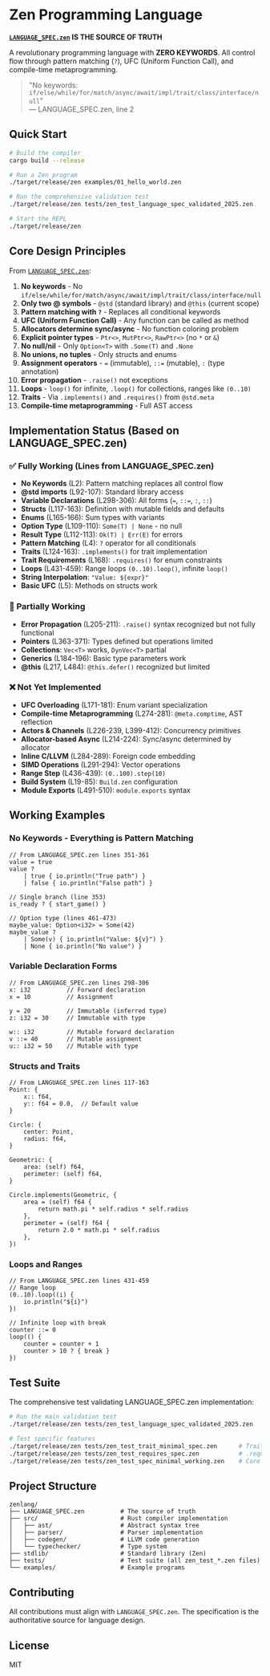 # Zen Programming Language

**[`LANGUAGE_SPEC.zen`](./LANGUAGE_SPEC.zen) IS THE SOURCE OF TRUTH**

A revolutionary programming language with **ZERO KEYWORDS**. All control flow through pattern matching (`?`), UFC (Uniform Function Call), and compile-time metaprogramming.

> "No keywords: `if/else/while/for/match/async/await/impl/trait/class/interface/null`"  
> — LANGUAGE_SPEC.zen, line 2

## Quick Start

```bash
# Build the compiler
cargo build --release

# Run a Zen program
./target/release/zen examples/01_hello_world.zen

# Run the comprehensive validation test
./target/release/zen tests/zen_test_language_spec_validated_2025.zen

# Start the REPL
./target/release/zen
```

## Core Design Principles

From [`LANGUAGE_SPEC.zen`](./LANGUAGE_SPEC.zen):

1. **No keywords** - No `if/else/while/for/match/async/await/impl/trait/class/interface/null`
2. **Only two @ symbols** - `@std` (standard library) and `@this` (current scope)
3. **Pattern matching with `?`** - Replaces all conditional keywords
4. **UFC (Uniform Function Call)** - Any function can be called as method
5. **Allocators determine sync/async** - No function coloring problem
6. **Explicit pointer types** - `Ptr<>`, `MutPtr<>`, `RawPtr<>` (no `*` or `&`)
7. **No null/nil** - Only `Option<T>` with `.Some(T)` and `.None`
8. **No unions, no tuples** - Only structs and enums
9. **Assignment operators** - `=` (immutable), `::=` (mutable), `:` (type annotation)
10. **Error propagation** - `.raise()` not exceptions
11. **Loops** - `loop()` for infinite, `.loop()` for collections, ranges like `(0..10)`
12. **Traits** - Via `.implements()` and `.requires()` from `@std.meta`
13. **Compile-time metaprogramming** - Full AST access

## Implementation Status (Based on LANGUAGE_SPEC.zen)

### ✅ Fully Working (Lines from LANGUAGE_SPEC.zen)

- **No Keywords** (L2): Pattern matching replaces all control flow
- **@std imports** (L92-107): Standard library access
- **Variable Declarations** (L298-306): All forms (`=`, `::=`, `:`, `::`)
- **Structs** (L117-163): Definition with mutable fields and defaults
- **Enums** (L165-166): Sum types with variants
- **Option Type** (L109-110): `Some(T) | None` - no null
- **Result Type** (L112-113): `Ok(T) | Err(E)` for errors
- **Pattern Matching** (L4): `?` operator for all conditionals
- **Traits** (L124-163): `.implements()` for trait implementation
- **Trait Requirements** (L168): `.requires()` for enum constraints
- **Loops** (L431-459): Range loops `(0..10).loop()`, infinite `loop()`
- **String Interpolation**: `"Value: ${expr}"`
- **Basic UFC** (L5): Methods on structs work

### 🚧 Partially Working

- **Error Propagation** (L205-211): `.raise()` syntax recognized but not fully functional
- **Pointers** (L363-371): Types defined but operations limited
- **Collections**: `Vec<T>` works, `DynVec<T>` partial
- **Generics** (L184-196): Basic type parameters work
- **@this** (L217, L484): `@this.defer()` recognized but limited

### ❌ Not Yet Implemented

- **UFC Overloading** (L171-181): Enum variant specialization
- **Compile-time Metaprogramming** (L274-281): `@meta.comptime`, AST reflection
- **Actors & Channels** (L226-239, L399-412): Concurrency primitives
- **Allocator-based Async** (L214-224): Sync/async determined by allocator
- **Inline C/LLVM** (L284-289): Foreign code embedding
- **SIMD Operations** (L291-294): Vector operations
- **Range Step** (L436-439): `(0..100).step(10)`
- **Build System** (L19-85): `Build.zen` configuration
- **Module Exports** (L491-510): `module.exports` syntax

## Working Examples

### No Keywords - Everything is Pattern Matching

```zen
// From LANGUAGE_SPEC.zen lines 351-361
value = true
value ?
    | true { io.println("True path") }
    | false { io.println("False path") }

// Single branch (line 353)
is_ready ? { start_game() }

// Option type (lines 461-473)
maybe_value: Option<i32> = Some(42)
maybe_value ?
    | Some(v) { io.println("Value: ${v}") }
    | None { io.println("No value") }
```

### Variable Declaration Forms

```zen
// From LANGUAGE_SPEC.zen lines 298-306
x: i32          // Forward declaration
x = 10          // Assignment

y = 20          // Immutable (inferred type)
z: i32 = 30     // Immutable with type

w:: i32         // Mutable forward declaration  
v ::= 40        // Mutable assignment
u:: i32 = 50    // Mutable with type
```

### Structs and Traits

```zen
// From LANGUAGE_SPEC.zen lines 117-163
Point: {
    x:: f64,
    y:: f64 = 0.0,  // Default value
}

Circle: {
    center: Point,
    radius: f64,
}

Geometric: {
    area: (self) f64,
    perimeter: (self) f64,
}

Circle.implements(Geometric, {
    area = (self) f64 {
        return math.pi * self.radius * self.radius
    },
    perimeter = (self) f64 {
        return 2.0 * math.pi * self.radius
    },
})
```

### Loops and Ranges

```zen
// From LANGUAGE_SPEC.zen lines 431-459
// Range loop
(0..10).loop((i) {
    io.println("${i}")
})

// Infinite loop with break
counter ::= 0
loop(() {
    counter = counter + 1
    counter > 10 ? { break }
})
```

## Test Suite

The comprehensive test validating LANGUAGE_SPEC.zen implementation:

```bash
# Run the main validation test
./target/release/zen tests/zen_test_language_spec_validated_2025.zen

# Test specific features
./target/release/zen tests/zen_test_trait_minimal_spec.zen      # Traits
./target/release/zen tests/zen_test_requires_spec.zen           # .requires()
./target/release/zen tests/zen_test_spec_minimal_working.zen    # Core features
```

## Project Structure

```
zenlang/
├── LANGUAGE_SPEC.zen          # The source of truth
├── src/                       # Rust compiler implementation
│   ├── ast/                   # Abstract syntax tree
│   ├── parser/                # Parser implementation
│   ├── codegen/               # LLVM code generation
│   └── typechecker/           # Type system
├── stdlib/                    # Standard library (Zen)
├── tests/                     # Test suite (all zen_test_*.zen files)
└── examples/                  # Example programs
```

## Contributing

All contributions must align with `LANGUAGE_SPEC.zen`. The specification is the authoritative source for language design.

## License

MIT